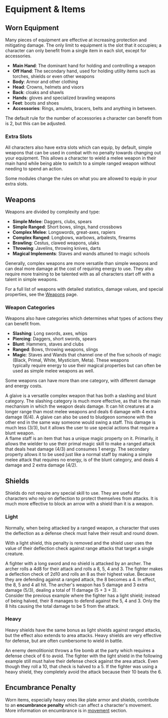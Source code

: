 # Equipment & Items

<div class="triangle-line"></div>

## Worn Equipment

Many pieces of equipment are effective at increasing protection and mitigating damage. The only limit to equipment is the slot that it occupies; a character can only benefit from a single item in each slot, except for accessories.

- **Main Hand**: The dominant hand for holding and controlling a weapon
- **Off Hand**: The secondary hand, used for holding utility items such as torches, shields or even other weapons
- **Body**: Armor and other clothing
- **Head**: Crowns, helmets and visors
- **Back**: cloaks and shawls
- **Hands**: gloves and specialized brawling weapons
- **Feet**: boots and shoes
- **Accessories**: Rings, amulets, bracers, belts and anything in between.

<div class="note-box">
The default rule for the number of accessories a character can benefit from is 2, but this can be adjusted.
</div>


### Extra Slots
All characters also have extra slots which can equip, by default, simple weapons that can be used in combat with no penalty towards changing out your equipment. This allows a character to wield a melee weapon in their main hand while being able to switch to a simple ranged weapon without needing to spend an action. 

<div class="note-box">
Some modules change the rules on what you are allowed to equip in your extra slots.
</div>


<div class="triangle-line"></div>


## Weapons
Weapons are divided by complexity and type:

- **Simple Melee**: Daggers, clubs, spears
- **Simple Ranged**: Short bows, slings, hand crossbows
- **Complex Melee**: Longswords, great-axes, rapiers
- **Complex Ranged**: Longbows, warbows, arbalests, firearms
- **Brawling**: Cestus, clawed weapons, ulaks
- **Throwing**: Javelins, throwing knives, darts
- **Magical Implements**: Staves and wands attuned to magic schools

Generally, complex weapons are more versatile than simple weapons and can deal more damage at the cost of requiring energy to use. They also require more training to be talented with as all characters start off with a talent in simple weapons.

For a full list of weapons with detailed statistics, damage values, and special properties, see the [Weapons](/wiki/weapons) page.

### Weapon Categories
Weapons also have categories which determines what types of actions they can benefit from. 

- **Slashing**: Long swords, axes, whips
- **Piercing**: Daggers, short swords, spears
- **Blunt**: Hammers, staves and clubs
- **Ranged**: Bows, throwing weapons, slings
- **Magic**: Staves and Wands that channel one of the five schools of magic (Black, Primal, White, Mysticism, Meta). These weapons    
   typically require energy to use their magical properties but can often be used as simple melee weapons as well.



Some weapons can have more than one category, with different damage and energy costs.

<div class="example-box">
    A glaive is a versatile complex weapon that has both a slashing and blunt category. The slashing category is much more effective, as that is the main mechanism in which the weapon deals damage. It can hit creatures at a longer range than most melee weapons and deals 6 damage with 4 extra damage (6/4). A glaive can also be used to bludgeon someone with the other end in the same way someone would swing a staff. This damage is much less (3/3), but it allows the user to use special actions that require a blunt weapon.
</div>

<div class="example-box">
    A flame staff is an item that has a unique magic property on it. Primarily, it allows the wielder to use their primal magic skill to make a ranged attack that deals heat damage (4/3) and consumes 1 energy. The secondary property allows it to be used just like a normal staff by making a simple melee attack that requires no energy, is of the blunt category, and deals 4 damage and 2 extra damage (4/2).
</div>

<div class="triangle-line"></div>

## Shields

Shields do not require any special skill to use. They are useful for characters who rely on deflection to protect themselves from attacks. It is much more effective to block an arrow with a shield than it is a weapon.

### Light
Normally, when being attacked by a ranged weapon, a character that uses the deflection as a defense check must halve their result and round down.

With a light shield, this penalty is removed and the shield user uses the value of their deflection check against range attacks that target a single creature.

<div class="example-box">
A fighter with a long sword and no shield is attacked by an archer. The archer rolls a 4d8 for their attack and rolls a 8, 5, 4 and 3. The fighter makes a deflection check of 2d10 and rolls an 8 as their highest value. Because they are defending against a ranged attack, the 8 becomes a 4. In effect, the 8, 5 and 4 all hit. The archer's weapon has 5 damage and 3 extra damage (5/3), dealing a total of 11 damage (5 + 3 + 3).
</div>

<div class="example-box">
Consider the previous example where the fighter has a light shield; instead of being halved, their 8 manages to defend against the 5, 4 and 3. Only the 8 hits causing the total damage to be 5 from the attack.
</div>

### Heavy
Heavy shields have the same bonus as light shields against ranged attacks, but the effect also extends to area attacks. Heavy shields are very effective for defense, but are often cumbersome to wield in battle.

<div class="example-box">
An enemy demolitionist throws a fire bomb at the party which requires a defense check of 6 to avoid. The fighter with the light shield in the following example still must halve their defense check against the area attack. Even though they roll a 10, that check is halved to a 5. If the fighter was using a heavy shield, they completely avoid the attack because their 10 beats the 6.
</div>

<div class="triangle-line"></div>

## Encumbrance Penalty
Worn items, especially heavy ones like plate armor and shields, contribute to an <b>encumbrance penalty</b> which can affect a character's movement. More information on encumbrance is in 
[movement](/wiki/movement) section.

